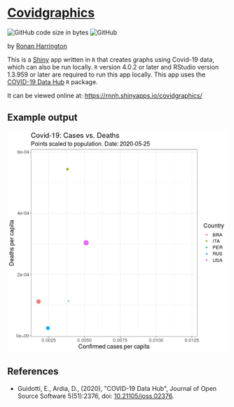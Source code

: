 # [Covidgraphics](https://github.com/rnnh/covidgraphics)

![GitHub code size in bytes](https://img.shields.io/github/languages/code-size/rnnh/covidgraphics)
![GitHub](https://img.shields.io/github/license/rnnh/covidgraphics)

by [Ronan Harrington](https://github.com/rnnh/)

This is a [Shiny](https://shiny.rstudio.com/) app written in `R` that creates graphs using Covid-19 data, which can also be run locally.
`R` version 4.0.2 or later and RStudio version 1.3.959 or later are required to run this app locally.
This app uses the [COVID-19 Data Hub](https://cran.r-project.org/web/packages/COVID19/) `R` package.

It can be viewed online at: <https://rnnh.shinyapps.io/covidgraphics/>

## Example output

![An animated GIF generated using covidgraphics](assets/covidgraphics_example.gif)

## References

- Guidotti, E., Ardia, D., (2020), "COVID-19 Data Hub", Journal of Open Source Software 5(51):2376, doi: [10.21105/joss.02376](https://doi.org/10.21105/joss.02376).
